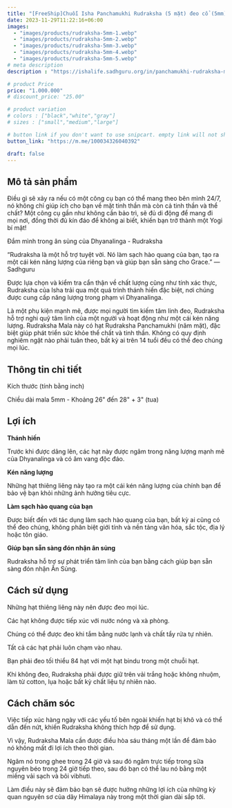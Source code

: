 ```yaml
---
title: "[FreeShip]Chuỗi Isha Panchamukhi Rudraksha (5 mặt) đeo cổ (5mm)"
date: 2023-11-29T11:22:16+06:00
images: 
  - "images/products/rudraksha-5mm-1.webp"
  - "images/products/rudraksha-5mm-2.webp"
  - "images/products/rudraksha-5mm-3.webp"
  - "images/products/rudraksha-5mm-4.webp"
  - "images/products/rudraksha-5mm-5.webp"
# meta description
description : "https://ishalife.sadhguru.org/in/panchamukhi-rudraksha-mala-5-mm-bead"

# product Price
price: "1.000.000"
# discount_price: "25.00"

# product variation
# colors : ["black","white","gray"]
# sizes : ["small","medium","large"]

# button link if you don't want to use snipcart. empty link will not show button
button_link: "https://m.me/100034326040392"

draft: false
---
```

<b><h2>Mô tả sản phẩm</h2></b>

Điều gì sẽ xảy ra nếu có một công cụ bạn có thể mang theo bên mình 24/7, nó không chỉ giúp ích cho bạn về mặt tinh thần mà còn cả tinh thần và thể chất? Một công cụ gần như không cần bảo trì, sẽ đủ di động để mang đi mọi nơi, đồng thời đủ kín đáo để không ai biết, khiến bạn trở thành một Yogi bí mật!

Đắm mình trong ân sủng của Dhyanalinga - Rudraksha

“Rudraksha là một hỗ trợ tuyệt vời. Nó làm sạch hào quang của bạn, tạo ra một cái kén năng lượng của riêng bạn và giúp bạn sẵn sàng cho Grace.” — Sadhguru 

Được lựa chọn và kiểm tra cẩn thận về chất lượng cũng như tính xác thực, Rudraksha của Isha trải qua một quá trình thánh hiến đặc biệt, nơi chúng được cung cấp năng lượng trong phạm vi Dhyanalinga.

Là một phụ kiện mạnh mẽ, được mọi người tìm kiếm tâm linh đeo, Rudraksha hỗ trợ nghi quỹ tâm linh của một người và hoạt động như một cái kén năng lượng. Rudraksha Mala này có hạt Rudraksha Panchamukhi (năm mặt), đặc biệt giúp phát triển sức khỏe thể chất và tinh thần. Không có quy định nghiêm ngặt nào phải tuân theo, bất kỳ ai trên 14 tuổi đều có thể đeo chúng mọi lúc.

<b><h2>Thông tin chi tiết</h2></b>

Kích thước (tính bằng inch)

Chiều dài mala 5mm - Khoảng 26" đến 28" + 3" (tua)

<b><h2>Lợi ích</h2></b>

<b>Thánh hiến</b>

Trước khi được dâng lên, các hạt này được ngâm trong năng lượng mạnh mẽ của Dhyanalinga và có âm vang độc đáo.

<b>Kén năng lượng</b>

Những hạt thiêng liêng này tạo ra một cái kén năng lượng của chính bạn để bảo vệ bạn khỏi những ảnh hưởng tiêu cực.

<b>Làm sạch hào quang của bạn</b>

Được biết đến với tác dụng làm sạch hào quang của bạn, bất kỳ ai cũng có thể đeo chúng, không phân biệt giới tính và nền tảng văn hóa, sắc tộc, địa lý hoặc tôn giáo.

<b>Giúp bạn sẵn sàng đón nhận ân sủng</b>

Rudraksha hỗ trợ sự phát triển tâm linh của bạn bằng cách giúp bạn sẵn sàng đón nhận Ân Sủng.

<b><h2>Cách sử dụng</h2></b>

Những hạt thiêng liêng này nên được đeo mọi lúc.

Các hạt không được tiếp xúc với nước nóng và xà phòng.

Chúng có thể được đeo khi tắm bằng nước lạnh và chất tẩy rửa tự nhiên.

Tất cả các hạt phải luôn chạm vào nhau.

Bạn phải đeo tối thiểu 84 hạt với một hạt bindu trong một chuỗi hạt.

Khi không đeo, Rudraksha phải được giữ trên vải trắng hoặc không nhuộm, làm từ cotton, lụa hoặc bất kỳ chất liệu tự nhiên nào.

<b><h2>Cách chăm sóc</h2></b>

Việc tiếp xúc hàng ngày với các yếu tố bên ngoài khiến hạt bị khô và có thể dẫn đến nứt, khiến Rudraksha không thích hợp để sử dụng.

Vì vậy, Rudraksha Mala cần được điều hòa sáu tháng một lần để đảm bảo nó không mất đi lợi ích theo thời gian.

Ngâm nó trong ghee trong 24 giờ và sau đó ngâm trực tiếp trong sữa nguyên béo trong 24 giờ tiếp theo, sau đó bạn có thể lau nó bằng một miếng vải sạch và bôi vibhuti.

Làm điều này sẽ đảm bảo bạn sẽ được hưởng những lợi ích của những kỳ quan nguyên sơ của dãy Himalaya này trong một thời gian dài sắp tới.